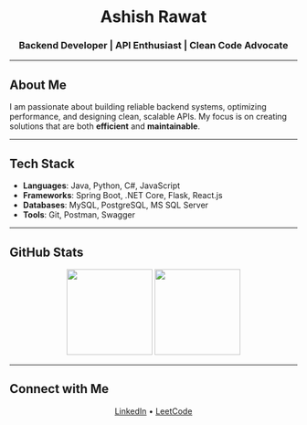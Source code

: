 <h1 align="center">Ashish Rawat</h1>
<h3 align="center">Backend Developer | API Enthusiast | Clean Code Advocate</h3>
 


---

## About Me  
I am passionate about building reliable backend systems, optimizing performance, and designing clean, scalable APIs. My focus is on creating solutions that are both **efficient** and **maintainable**.  

---

## Tech Stack  
- **Languages**: Java, Python, C#, JavaScript  
- **Frameworks**: Spring Boot, .NET Core, Flask, React.js  
- **Databases**: MySQL, PostgreSQL, MS SQL Server  
- **Tools**: Git, Postman, Swagger  

---

## GitHub Stats  
<p align="center">
  <img src="https://github-readme-stats.vercel.app/api?username=ashish252003&show_icons=true&hide_border=true&theme=transparent" height="150" />
  <img src="https://github-readme-streak-stats.herokuapp.com/?user=ashish252003&hide_border=true&theme=transparent" height="150" />
</p>

---

## Connect with Me  
<p align="center">
  <a href="https://www.linkedin.com/in/ashish-rawat-a0ba1a251" target="_blank">LinkedIn</a> •
  <a href="https://leetcode.com/ashish_252003" target="_blank">LeetCode</a>
</p>
